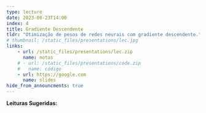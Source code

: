 ```yaml
---
type: lecture
date: 2023-08-23T14:00
index: 4
title: Gradiente Descendente
tldr: "Otimização de pesos de redes neurais com gradiente descendente."
# thumbnail: /static_files/presentations/lec.jpg
links: 
    - url: /static_files/presentations/lec.zip
      name: notas
    # - url: /static_files/presentations/code.zip
    #   name: código
    - url: https://google.com
      name: slides
hide_from_announcments: true
---
```

**Leituras Sugeridas:**
